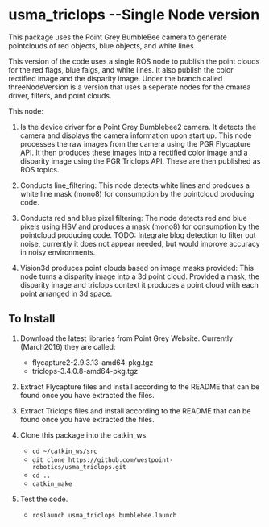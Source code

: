 # usma_triclops --Single Node version
This package uses the Point Grey BumbleBee camera to generate pointclouds of red objects, blue objects, and white lines.

This version of the code uses a single ROS node to publish the point clouds for the red flags, blue falgs, and white lines. It also publish the color rectified image and the disparity image. Under the branch called threeNodeVersion is a version that uses a seperate nodes for the cmarea driver, filters, and point clouds. 
 

This node:
1. Is the device driver for a Point Grey Bumblebee2 camera. It detects the camera and displays the camera information upon start up. This node processes the raw images from the camera using the PGR Flycapture API. It then produces these images into a rectified color image and a disparity image using the PGR Triclops API. These are then published as ROS topics. 

2. Conducts line_filtering: This node detects white lines and prodcues a white line mask (mono8) for consumption by the pointcloud producing code. 

3. Conducts red and blue pixel filtering: The node detects red and blue pixels using HSV and produces a mask (mono8) for consumption by the pointcloud producing code. TODO: Integrate blog detection to filter out noise, currently it does not appear needed, but would improve accuracy in noisy environments.

4. Vision3d produces point clouds based on image masks provided: This node turns a disparity image into a 3d point cloud. Provided a mask, the disparity image and triclops context it produces a point cloud with each point arranged in 3d space.

## To Install
1. Download the latest libraries from Point Grey Website. Currently (March2016) they are called:
    - flycapture2-2.9.3.13-amd64-pkg.tgz
    - triclops-3.4.0.8-amd64-pkg.tgz
    
2. Extract Flycapture files and install according to the README that can be found
once you have extracted the files.

3. Extract Triclops files and install according to the README that can be found
once you have extracted the files. 

4. Clone this package into the catkin_ws.

    - `cd ~/catkin_ws/src`
    - `git clone https://github.com/westpoint-robotics/usma_triclops.git`
    - `cd ..`
    - `catkin_make`

5. Test the code.
    
   - `roslaunch usma_triclops bumblebee.launch` 


